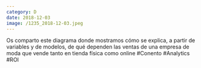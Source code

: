 ```yaml
--- 
category: D 
date: 2018-12-03 
image: /1235_2018-12-03.jpeg 
--- 
```


Os comparto este diagrama donde mostramos cómo se explica, a partir de variables y de modelos, de qué dependen las ventas de una empresa de moda que vende tanto en tienda física como online #Conento #Analytics #ROI